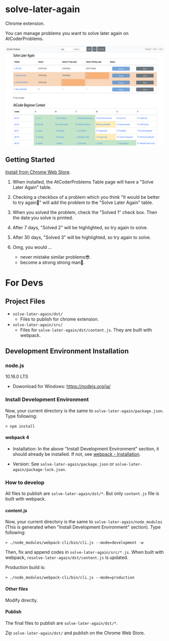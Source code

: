 # solve-later-again
Chrome extension.

You can manage problems you want to solve later again on AtCoderProblems.

![Screenshot](https://github.com/taketakeyyy/solve-later-again/blob/master/solve-later-again/img/screenshot1_1280x800.png "Screenshot")

## Getting Started

[Install from Chrome Web Store](https://chrome.google.com/webstore/detail/emndffmnlppiaelhdneheagpaancfahk/publish-accepted?authuser=0&hl=ja).


1. When installed, the AtCoderProblems Table page will have a "Solve Later Again" table.

2. Checking a checkbox of a problem which you think "It would be better to try again🤔" will add the problem to the "Solve Later Again" table.

3. When you solved the problem, check the "Solved 1" check box. Then the date you solve is printed.

4. After 7 days, "Solved 2" will be highlighted, so try again to solve.

5. After 30 days, "Solved 3" will be highlighted, so try again to solve.

6. Omg, you would ...
    * never mistake similar problems😎.
    * become a strong strong man💪.


# For Devs
## Project Files
* `solve-later-again/dst/`
    * Files to publish for chrome extension.
* `solve-later-again/src/`
    * Files for `solve-later-again/dst/content.js`. They are built with webpack.

## Development Environment Installation
### node.js
10.16.0 LTS

* Dowonload for Windows: https://nodejs.org/ja/

### Install Development Environment

Now, your current directory is the same to `solve-later-again/package.json`. Type following:

`> npm install`


#### webpack 4
* Installation: In the above "Install Development Environment" section, it should already be installed.  If not, see [webpack - Installation](https://webpack.js.org/guides/installation/).

* Version: See `solve-later-again/package.json` or `solve-later-again/package-lock.json`.

### How to develop
All files to publish are `solve-later-again/dst/*`. But only `content.js` file is built with webpack.

#### content.js
Now, your current directory is the same to `solve-later-again/node_modules` (This is generated when "Install Development Environment" section). Type following:

`> ./node_modules/webpack-cli/bin/cli.js --mode=development -w`

Then, fix and append codes in `solve-later-again/src/*.js`. When built with webpack, `resolve-later-again/dst/content.js` is updated.

Production build is:

`> ./node_modules/webpack-cli/bin/cli.js --mode=production`


#### Other files

Modify directly.


#### Publish

The final files to publish are `solve-later-again/dst/*`.

Zip `solve-later-again/dst/` and publish on the Chrome Web Store.
